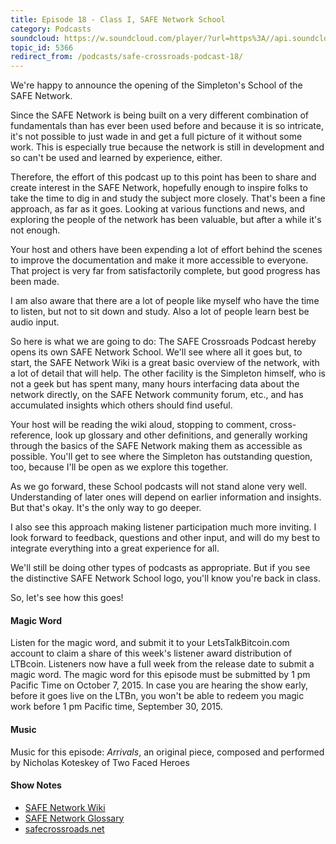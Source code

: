 ```yaml
---
title: Episode 18 - Class I, SAFE Network School
category: Podcasts
soundcloud: https://w.soundcloud.com/player/?url=https%3A//api.soundcloud.com/tracks/226204047
topic_id: 5366
redirect_from: /podcasts/safe-crossroads-podcast-18/
---
```


We're happy to announce the opening of the Simpleton's School of the SAFE Network.

Since the SAFE Network is being built on a very different combination of fundamentals than has ever been used before and because it is so intricate, it's not possible to just wade in and get a full picture of it without some work. This is especially true because the network is still in development and so can't be used and learned by experience, either.

Therefore, the effort of this podcast up to this point has been to share and create interest in the SAFE Network, hopefully enough to inspire folks to take the time to dig in and study the subject more closely. That's been a fine approach, as far as it goes. Looking at various functions and news, and exploring the people of the network has been valuable, but after a while it's not enough.

Your host and others have been expending a lot of effort behind the scenes to improve the documentation and make it more accessible to everyone. That project is very far from satisfactorily complete, but good progress has been made.

I am also aware that there are a lot of people like myself who have the time to listen, but not to sit down and study. Also a lot of people learn best be audio input.

So here is what we are going to do: The SAFE Crossroads Podcast hereby opens its own SAFE Network School. We'll see where all it goes but, to start, the SAFE Network Wiki is a great basic overview of the network, with a lot of detail that will help. The other facility is the Simpleton himself, who is not a geek but has spent many, many hours interfacing data about the network directly, on the SAFE Network community forum, etc., and has accumulated insights which others should find useful.

Your host will be reading the wiki aloud, stopping to comment, cross-reference, look up glossary and other definitions, and generally working through the basics of the SAFE Network making them as accessible as possible. You'll get to see where the Simpleton has outstanding question, too, because I'll be open as we explore this together.

As we go forward, these School podcasts will not stand alone very well. Understanding of later ones will depend on earlier information and insights. But that's okay. It's the only way to go deeper.

I also see this approach making listener participation much more inviting. I look forward to feedback, questions and other input, and will do my best to integrate everything into a great experience for all.

We'll still be doing other types of podcasts as appropriate. But if you see the distinctive SAFE Network School logo, you'll know you're back in class.

So, let's see how this goes!

#### Magic Word

Listen for the magic word, and submit it to your LetsTalkBitcoin.com account to claim a share of this week's listener award distribution of LTBcoin. Listeners now have a full week from the release date to submit a magic word. The magic word for this episode must be submitted by 1 pm Pacific Time on October 7, 2015. In case you are hearing the show early, before it goes live on the LTBn, you won't be able to redeem you magic work before 1 pm Pacific time, September 30, 2015.

#### Music

Music for this episode: _Arrivals_, an original piece, composed and performed by Nicholas Koteskey of Two Faced Heroes

#### Show Notes

- [SAFE Network Wiki](https://safenetwork.wiki)
- [SAFE Network Glossary](https://safenetwork.wiki/en/Glossary)
- [safecrossroads.net](http://safecrossroads.net)
